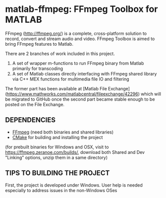 # matlab-ffmpeg: FFmpeg Toolbox for MATLAB

FFmpeg (http://ffmpeg.org/) is a complete, cross-platform solution to record, convert and stream audio and video. FFmpeg Toolbox is aimed to bring FFmpeg features to Matlab. 

There are 2 branches of work included in this project.

1. A set of wrapper m-functions to run FFmpeg binary from Matlab primarily for transcoding
2. A set of Matlab classes directly interfacing with FFmpeg shared library via C++ MEX functions for multimedia file IO and filtering

The former part has been available at [Matlab File Exchange] (https://www.mathworks.com/matlabcentral/fileexchange/42296) which will be migrated to GitHub once the second part became stable enough to be posted on the File Exchange. 

## DEPENDENCIES
* [FFmpeg](https://ffmpeg.org/) (need both binaries and shared libraries)
* [CMake](https://cmake.org/) for building and installing the project

(for prebuilt binaries for Windows and OSX, visit to https://ffmpeg.zeranoe.com/builds/, download both Shared and Dev "Linking" options, unzip them in a same directory)

## TIPS TO BUILDING THE PROJECT
First, the project is developed under Windows. User help is needed especially to address issues in the non-Windows OSes

